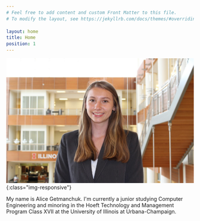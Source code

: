 ```yaml
---
# Feel free to add content and custom Front Matter to this file.
# To modify the layout, see https://jekyllrb.com/docs/themes/#overriding-theme-defaults

layout: home
title: Home
position: 1
---
```


![Headshot](https://github.com/alicegetmanchuk/alicegetmanchuk.github.io/raw/main/_media/new_headshot.jpg){:class="img-responsive"}

My name is Alice Getmanchuk. I'm currently a junior studying Computer Engineering and minoring in the Hoeft Technology and Management Program Class XVII at the University of Illinois at Urbana-Champaign.